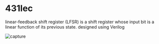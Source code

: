 # 431lec
linear-feedback shift register (LFSR) is a shift register whose input bit is a linear function of its previous state.
designed using Verilog

![capture](https://cloud.githubusercontent.com/assets/3256544/10441251/9b3f6350-70fb-11e5-8a74-5ea12809f943.PNG)
